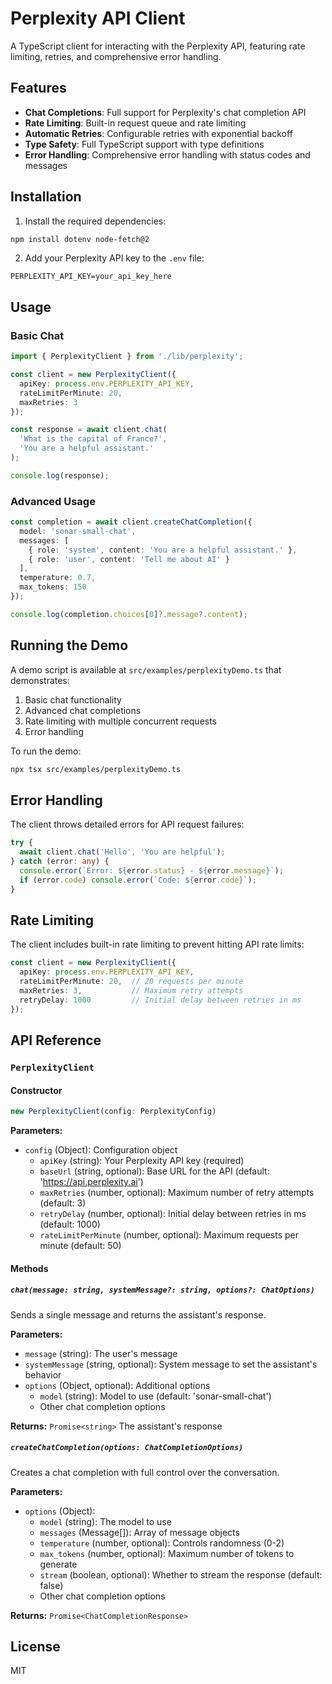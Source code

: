 # Perplexity API Client

A TypeScript client for interacting with the Perplexity API, featuring rate limiting, retries, and comprehensive error handling.

## Features

- **Chat Completions**: Full support for Perplexity's chat completion API
- **Rate Limiting**: Built-in request queue and rate limiting
- **Automatic Retries**: Configurable retries with exponential backoff
- **Type Safety**: Full TypeScript support with type definitions
- **Error Handling**: Comprehensive error handling with status codes and messages

## Installation

1. Install the required dependencies:

```bash
npm install dotenv node-fetch@2
```

2. Add your Perplexity API key to the `.env` file:

```env
PERPLEXITY_API_KEY=your_api_key_here
```

## Usage

### Basic Chat

```typescript
import { PerplexityClient } from './lib/perplexity';

const client = new PerplexityClient({
  apiKey: process.env.PERPLEXITY_API_KEY,
  rateLimitPerMinute: 20,
  maxRetries: 3
});

const response = await client.chat(
  'What is the capital of France?',
  'You are a helpful assistant.'
);

console.log(response);
```

### Advanced Usage

```typescript
const completion = await client.createChatCompletion({
  model: 'sonar-small-chat',
  messages: [
    { role: 'system', content: 'You are a helpful assistant.' },
    { role: 'user', content: 'Tell me about AI' }
  ],
  temperature: 0.7,
  max_tokens: 150
});

console.log(completion.choices[0]?.message?.content);
```

## Running the Demo

A demo script is available at `src/examples/perplexityDemo.ts` that demonstrates:

1. Basic chat functionality
2. Advanced chat completions
3. Rate limiting with multiple concurrent requests
4. Error handling

To run the demo:

```bash
npx tsx src/examples/perplexityDemo.ts
```

## Error Handling

The client throws detailed errors for API request failures:

```typescript
try {
  await client.chat('Hello', 'You are helpful');
} catch (error: any) {
  console.error(`Error: ${error.status} - ${error.message}`);
  if (error.code) console.error(`Code: ${error.code}`);
}
```

## Rate Limiting

The client includes built-in rate limiting to prevent hitting API rate limits:

```typescript
const client = new PerplexityClient({
  apiKey: process.env.PERPLEXITY_API_KEY,
  rateLimitPerMinute: 20,  // 20 requests per minute
  maxRetries: 3,           // Maximum retry attempts
  retryDelay: 1000         // Initial delay between retries in ms
});
```

## API Reference

### `PerplexityClient`

#### Constructor

```typescript
new PerplexityClient(config: PerplexityConfig)
```

**Parameters:**

- `config` (Object): Configuration object
  - `apiKey` (string): Your Perplexity API key (required)
  - `baseUrl` (string, optional): Base URL for the API (default: 'https://api.perplexity.ai')
  - `maxRetries` (number, optional): Maximum number of retry attempts (default: 3)
  - `retryDelay` (number, optional): Initial delay between retries in ms (default: 1000)
  - `rateLimitPerMinute` (number, optional): Maximum requests per minute (default: 50)

#### Methods

##### `chat(message: string, systemMessage?: string, options?: ChatOptions)`

Sends a single message and returns the assistant's response.

**Parameters:**
- `message` (string): The user's message
- `systemMessage` (string, optional): System message to set the assistant's behavior
- `options` (Object, optional): Additional options
  - `model` (string): Model to use (default: 'sonar-small-chat')
  - Other chat completion options

**Returns:** `Promise<string>` The assistant's response

##### `createChatCompletion(options: ChatCompletionOptions)`

Creates a chat completion with full control over the conversation.

**Parameters:**
- `options` (Object):
  - `model` (string): The model to use
  - `messages` (Message[]): Array of message objects
  - `temperature` (number, optional): Controls randomness (0-2)
  - `max_tokens` (number, optional): Maximum number of tokens to generate
  - `stream` (boolean, optional): Whether to stream the response (default: false)
  - Other chat completion options

**Returns:** `Promise<ChatCompletionResponse>`

## License

MIT
